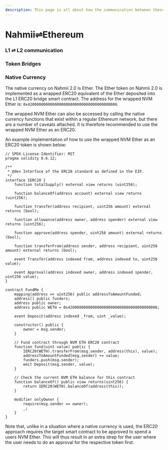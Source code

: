 ```yaml
---
description: This page is all about how the communication between these chains and the
---
```


# Nahmii⇌Ethereum

### L1 ⇌ L2 communication



### Token Bridges


### Native Currency

The native currency on Nahmii 2.0 is Ether. The Ether token on Nahmii 2.0 is implemented as a wrapped ERC20 equivalent of the Ether deposited into the L1 ERC20 bridge smart contract. The address for the wrapped NVM Ether is: `0x4200000000000000000000000000000000000006`.

The wrapped NVM Ether can also be accessed by calling the native currency functions that exist within a regular Ethereum network, but there are a number of caveats attached. It is therefore recommended to use the wrapped NVM Ether as an ERC20. 

An example implementation of how to use the wrapped NVM Ether as an ERC20 token is shown below:

```solidity
// SPDX-License-Identifier: MIT
pragma solidity 0.6.12;

/**
 * @dev Interface of the ERC20 standard as defined in the EIP.
 */
interface IERC20 {
    function totalSupply() external view returns (uint256);

    function balanceOf(address account) external view returns (uint256);

    function transfer(address recipient, uint256 amount) external returns (bool);

    function allowance(address owner, address spender) external view returns (uint256);

    function approve(address spender, uint256 amount) external returns (bool);

    function transferFrom(address sender, address recipient, uint256 amount) external returns (bool);

    event Transfer(address indexed from, address indexed to, uint256 value);

    event Approval(address indexed owner, address indexed spender, uint256 value);
}

contract FundMe {
    mapping(address => uint256) public addressToAmountFunded;
    address[] public funders;
    address public owner;
    address public WETH = 0x4200000000000000000000000000000000000006;
    
    event Deposit(address indexed _from, uint _value);
    
    constructor() public {
        owner = msg.sender;
    }
    
    // Fund contract through NVM ETH ERC20 contract
    function fund(uint value) public {
        IERC20(WETH).transferFrom(msg.sender, address(this), value);
        addressToAmountFunded[msg.sender] += value;
        funders.push(msg.sender);
        emit Deposit(msg.sender, value);
    }
    
    // Check the current NVM ETH balance for this contract
    function balanceOf() public view returns(uint256) {
        return IERC20(WETH).balanceOf(address(this));
    }
    
    modifier onlyOwner {
        require(msg.sender == owner);
        _;
    }
}
```

Note that, unlike in a situation where a native currency is used, the ERC20 approach requires the target smart contract to be approved to spend a users NVM Ether. This will thus result in an extra strep for the user where the user needs to do an approval for the respective token first.
